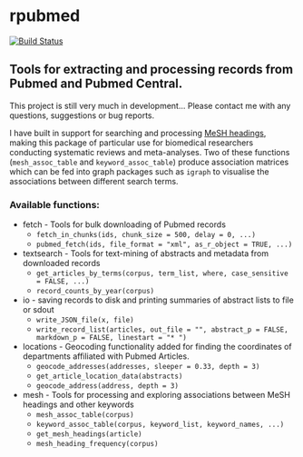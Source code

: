 rpubmed
=======

[![Build Status](https://api.travis-ci.org/rOpenHealth/rpubmed.png)](https://travis-ci.org/rOpenHealth/rpubmed)

Tools for extracting and processing records from Pubmed and Pubmed Central.
----------------------------------------------------------------------------

This project is still very much in development... Please contact me with any questions, suggestions or bug reports.  

I have built in support for searching and processing [MeSH headings](http://www.nlm.nih.gov/bsd/disted/meshtutorial/introduction/index.html), making this package of particular use for biomedical researchers conducting systematic reviews and meta-analyses. Two of these functions (`mesh_assoc_table` and `keyword_assoc_table`) produce association matrices which can be fed into graph packages such as `igraph` to visualise the associations between different search terms.




### Available functions:

* fetch - Tools for bulk downloading of Pubmed records
    - `fetch_in_chunks(ids, chunk_size = 500, delay = 0, ...)`
    - `pubmed_fetch(ids, file_format = "xml", as_r_object = TRUE, ...)`
* textsearch  - Tools for text-mining of abstracts and metadata from downloaded records
    - `get_articles_by_terms(corpus, term_list, where, case_sensitive = FALSE, ...)`
    - `record_counts_by_year(corpus)`
* io - saving records to disk and printing summaries of abstract lists to file or sdout
    - `write_JSON_file(x, file)`
    - `write_record_list(articles, out_file = "", abstract_p = FALSE, markdown_p = FALSE, linestart = "* ")`
* locations - Geocoding functionality added for finding the coordinates of departments affiliated with Pubmed Articles.
    - `geocode_addresses(addresses, sleeper = 0.33, depth = 3)`
    - `get_article_location_data(abstracts)`
    - `geocode_address(address, depth = 3)`
* mesh - Tools for processing and exploring associations between MeSH headings and other keywords
    - `mesh_assoc_table(corpus)`
    - `keyword_assoc_table(corpus, keyword_list, keyword_names, ...)`
    - `get_mesh_headings(article)`
    - `mesh_heading_frequency(corpus)`
    






